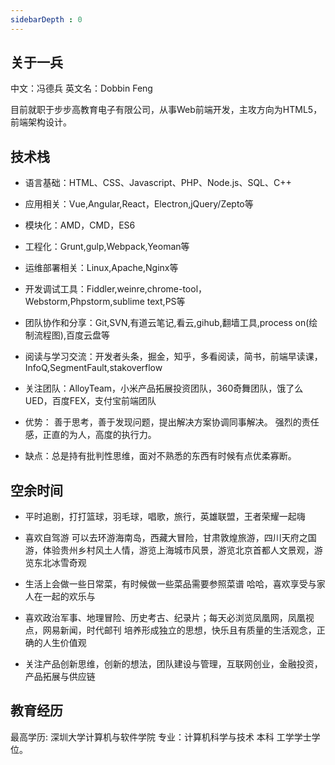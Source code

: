 ```yaml
---
sidebarDepth : 0
---
```

## 关于一兵
 中文：冯德兵 英文名：Dobbin Feng

目前就职于步步高教育电子有限公司，从事Web前端开发，主攻方向为HTML5，前端架构设计。

## 技术栈

- 语言基础：HTML、CSS、Javascript、PHP、Node.js、SQL、C++

- 应用相关：Vue,Angular,React，Electron,jQuery/Zepto等

- 模块化：AMD，CMD，ES6

- 工程化：Grunt,gulp,Webpack,Yeoman等

- 运维部署相关：Linux,Apache,Nginx等

- 开发调试工具：Fiddler,weinre,chrome-tool，Webstorm,Phpstorm,sublime text,PS等

- 团队协作和分享：Git,SVN,有道云笔记,看云,gihub,翻墙工具,process on(绘制流程图),百度云盘等

- 阅读与学习交流：开发者头条，掘金，知乎，多看阅读，简书，前端早读课，InfoQ,SegmentFault,stakoverflow

- 关注团队：AlloyTeam，小米产品拓展投资团队，360奇舞团队，饿了么UED，百度FEX，支付宝前端团队

- 优势： 善于思考，善于发现问题，提出解决方案协调同事解决。 强烈的责任感，正直的为人，高度的执行力。

- 缺点：总是持有批判性思维，面对不熟悉的东西有时候有点优柔寡断。

## 空余时间

- 平时追剧，打打篮球，羽毛球，唱歌，旅行，英雄联盟，王者荣耀一起嗨

- 喜欢自驾游 可以去环游海南岛，西藏大冒险，甘肃敦煌旅游，四川天府之国游，体验贵州乡村风土人情，游览上海城市风景，游览北京首都人文景观，游览东北冰雪奇观

- 生活上会做一些日常菜，有时候做一些菜品需要参照菜谱 哈哈，喜欢享受与家人在一起的欢乐与

- 喜欢政治军事、地理冒险、历史考古、纪录片；每天必浏览凤凰网，凤凰视点，网易新闻，时代邮刊 培养形成独立的思想，快乐且有质量的生活观念，正确的人生价值观

- 关注产品创新思维，创新的想法，团队建设与管理，互联网创业，金融投资，产品拓展与供应链


## 教育经历

最高学历: 深圳大学计算机与软件学院 专业：计算机科学与技术 本科  工学学士学位。